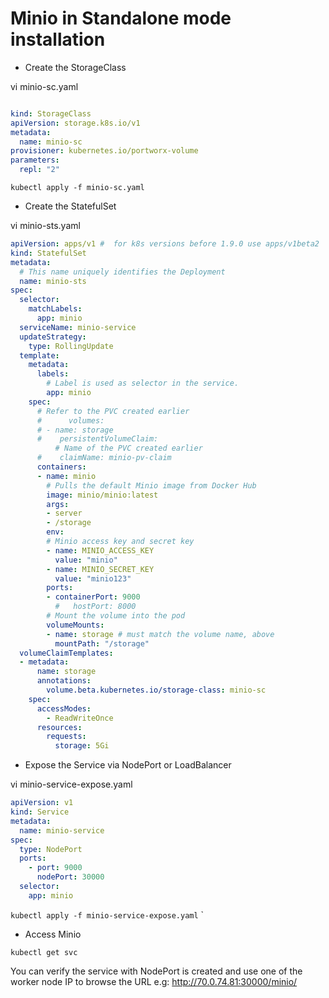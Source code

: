 # Minio in Standalone mode installation

- Create the StorageClass

vi minio-sc.yaml

```yaml

kind: StorageClass
apiVersion: storage.k8s.io/v1
metadata:
  name: minio-sc
provisioner: kubernetes.io/portworx-volume
parameters:
  repl: "2"
```

`kubectl apply -f minio-sc.yaml`

- Create the StatefulSet

vi minio-sts.yaml

```yaml
apiVersion: apps/v1 #  for k8s versions before 1.9.0 use apps/v1beta2  and before 1.8.0 use extensions/v1beta1
kind: StatefulSet
metadata:
  # This name uniquely identifies the Deployment
  name: minio-sts
spec:
  selector:
    matchLabels:
      app: minio
  serviceName: minio-service    
  updateStrategy:
    type: RollingUpdate
  template:
    metadata:
      labels:
        # Label is used as selector in the service.
        app: minio
    spec:
      # Refer to the PVC created earlier
      #      volumes:
      # - name: storage
      #    persistentVolumeClaim:
          # Name of the PVC created earlier
      #    claimName: minio-pv-claim
      containers:
      - name: minio
        # Pulls the default Minio image from Docker Hub
        image: minio/minio:latest
        args:
        - server
        - /storage
        env:
        # Minio access key and secret key
        - name: MINIO_ACCESS_KEY
          value: "minio"
        - name: MINIO_SECRET_KEY
          value: "minio123"
        ports:
        - containerPort: 9000
          #   hostPort: 8000
        # Mount the volume into the pod
        volumeMounts:
        - name: storage # must match the volume name, above
          mountPath: "/storage"
  volumeClaimTemplates:
  - metadata:
      name: storage
      annotations:
        volume.beta.kubernetes.io/storage-class: minio-sc
    spec:
      accessModes:
        - ReadWriteOnce
      resources:
        requests:
          storage: 5Gi

```

- Expose the Service via NodePort or LoadBalancer

vi minio-service-expose.yaml

```yaml
apiVersion: v1
kind: Service
metadata:
  name: minio-service
spec:
  type: NodePort
  ports:
    - port: 9000
      nodePort: 30000
  selector:
    app: minio
```

`kubectl apply -f minio-service-expose.yaml`
`

- Access Minio

`kubectl get svc` 

You can verify the service with NodePort is created and use one of the worker node IP to browse the URL e.g:
http://70.0.74.81:30000/minio/


